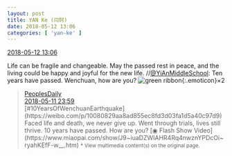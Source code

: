 ```yaml
---
layout: post
title: YAN Ke (闫钶)
date: 2018-05-12 13:06
categories: [ 'yan-ke' ]
---
```


<div class="weibo-info">
  <a href="https://weibo.com/6505423304/GgioDDQ5q">2018-05-12 13:06</a>
</div>

Life can be fragile and changeable. May the passed rest in peace, and the living could be happy and joyful for the new life. //[@YiAnMiddleSchool](https://weibo.com/yianschool): Ten years have passed. Wenchuan, how are you? ![green ribbon](http://img.t.sinajs.cn/t4/appstyle/expression/ext/normal/cb/2018new_lvsidai_org.png){:.emoticon}×2

<!-- more -->

> <div class="weibo-post-name">
>   <a href="https://weibo.com/rmrb">PeoplesDaily</a>
> </div>
> <div class="weibo-info">
>   <a href="https://weibo.com/2803301701/GgdfidjFm">2018-05-11 23:59</a>
> </div>
> [#10YearsOfWenchuanEarthquake](https://weibo.com/p/10080829aa8ad855ec8fd3d03fa1d5a40c97d9) Faced life and death, we never give up. Went through trials, lives still thrive. 10 years have passed. How are you? [◉ Flash Show Video](https://www.miaopai.com/show/J9~iuaDZWIAHR4Rq4nwznYPDcOi~ryahKEfF-w__.htm)  
> <small>* View multimedia content(s) on the original page.</small>
